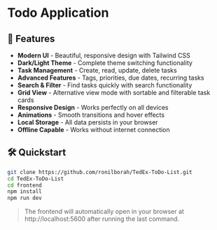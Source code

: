 # Todo Application

## 🚀 Features

- **Modern UI** - Beautiful, responsive design with Tailwind CSS
- **Dark/Light Theme** - Complete theme switching functionality
- **Task Management** - Create, read, update, delete tasks
- **Advanced Features** - Tags, priorities, due dates, recurring tasks
- **Search & Filter** - Find tasks quickly with search functionality
- **Grid View** - Alternative view mode with sortable and filterable task cards
- **Responsive Design** - Works perfectly on all devices
- **Animations** - Smooth transitions and hover effects
- **Local Storage** - All data persists in your browser
- **Offline Capable** - Works without internet connection

## 🛠️ Quickstart

```bash
git clone https://github.com/ronilborah/TedEx-ToDo-List.git
cd TedEx-ToDo-List
cd frontend
npm install
npm run dev
```

> The frontend will automatically open in your browser at http://localhost:5600 after running the last command.
